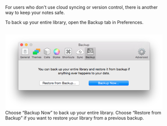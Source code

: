 For users who don't use cloud syncing or version control, there is another way to keep your notes safe.

To back up your entire library, open the Backup tab in Preferences.<div><br></div><div><img src="resources/49D85B38-3A8F-4CCF-B07C-C89EB4A13BAF.png"><br></div><div>Choose “Backup Now” to back up your entire library. Choose “Restore from Backup” if you want to restore your library from a previous backup.<br></div>
